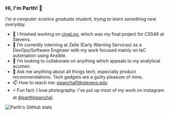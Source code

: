 
<!-- **parth-panchal/parth-panchal** is a ✨ _special_ ✨ repository because its `README.md` (this file) appears on your GitHub profile.

Here are some ideas to get you started: -->

### Hi, I'm Parth! 👋

*I'm a computer science graduate student, trying to learn something new everyday.*

- 🔭 I finished working on [cineLog](https://github.com/parth-panchal/cineLog), which was my final project for CS546 at Stevens.
- 🌱 I’m currently interning at Zelle (Early Warning Services) as a DevOps/Software Engineer with my work focused mainly on IaC automation using Ansible.
- 👯 I’m looking to collaborate on anything which appeals to my analytical acumen. <!-- - 🤔 I’m looking for help with ... -->
- 💬 Ask me anything about all things tech, especially product recommendations. Tech gadgets are a guilty pleasure of mine.
- 📫 How to reach me: ppanchal1@stevens.edu <!-- - 😄 Pronouns: he/him/his -->
- ⚡ Fun fact: I love photography. I've put up most of my work on instagram at [@parthhpanchal](https://www.instagram.com/parthhpanchal/).


![Parth's GitHub stats](https://github-readme-stats-sigma-five.vercel.app/api?username=parth-panchal&count_private=true&show_icons=true)
